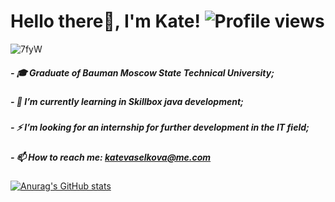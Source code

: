 # Hello there👋, I'm Kate! ![Profile views](https://gpvc.arturio.dev/KatteSmi)


![7fyW](https://user-images.githubusercontent.com/66886929/111467753-ddd9ff80-8735-11eb-80ff-2fa13fe146e7.gif)

##### - 🎓 Graduate of Bauman Moscow State Technical University;
##### - 🌱 I’m currently learning in Skillbox java development;
##### - ⚡ I’m looking for an internship for further development in the IT field;
##### - 📫 How to reach me: katevaselkova@me.com

[![Anurag's GitHub stats](https://github-readme-stats.vercel.app/api?username=KatteSmi)](https://github.com/anuraghazra/github-readme-stats)
